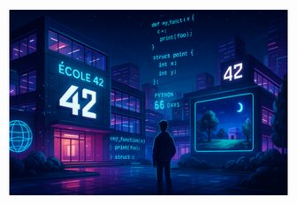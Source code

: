 <p align="center">
  <img src="https://raw.githubusercontent.com/be0x686172/be0x686172/refs/heads/main/42wallpaper.png">
</p>
